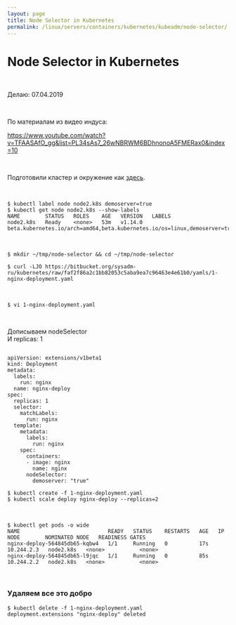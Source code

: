 ```yaml
---
layout: page
title: Node Selector in Kubernetes
permalink: /linux/servers/containers/kubernetes/kubeadm/node-selector/
---
```


# Node Selector in Kubernetes

<br/>

Делаю: 07.04.2019

<br/>

По материалам из видео индуса:

https://www.youtube.com/watch?v=TFAASAfO_gg&list=PL34sAs7_26wNBRWM6BDhnonoA5FMERax0&index=10

<br/>

Подготовили кластер и окружение как <a href="/linux/servers/containers/kubernetes/kubeadm/prepared-cluster/">здесь</a>.

<br/>

    $ kubectl label node node2.k8s demoserver=true
    $ kubectl get node node2.k8s --show-labels
    NAME        STATUS   ROLES    AGE   VERSION   LABELS
    node2.k8s   Ready    <none>   53m   v1.14.0   beta.kubernetes.io/arch=amd64,beta.kubernetes.io/os=linux,demoserver=true,kubernetes.io/arch=amd64,kubernetes.io/hostname=node2.k8s,kubernetes.io/os=linux

<br/>

    $ mkdir ~/tmp/node-selector && cd ~/tmp/node-selector

    $ curl -LJO https://bitbucket.org/sysadm-ru/kubernetes/raw/faf2f86a2c1bb82053c5aba9ea7c96463e4e61b0/yamls/1-nginx-deployment.yaml

<br/>

    $ vi 1-nginx-deployment.yaml

<br/>

Дописываем nodeSelector  
И replicas: 1

```

apiVersion: extensions/v1beta1
kind: Deployment
metadata:
  labels:
    run: nginx
  name: nginx-deploy
spec:
  replicas: 1
  selector:
    matchLabels:
      run: nginx
  template:
    metadata:
      labels:
        run: nginx
    spec:
      containers:
      - image: nginx
        name: nginx
      nodeSelector:
        demoserver: "true"

```

    $ kubectl create -f 1-nginx-deployment.yaml
    $ kubectl scale deploy nginx-deploy --replicas=2

<br/>

    $ kubectl get pods -o wide
    NAME                            READY   STATUS    RESTARTS   AGE   IP           NODE        NOMINATED NODE   READINESS GATES
    nginx-deploy-564845db65-kqbw4   1/1     Running   0          17s   10.244.2.3   node2.k8s   <none>           <none>
    nginx-deploy-564845db65-l9jqc   1/1     Running   0          85s   10.244.2.2   node2.k8s   <none>           <none>

<br/>

### Удаляем все это добро

    $ kubectl delete -f 1-nginx-deployment.yaml
    deployment.extensions "nginx-deploy" deleted
